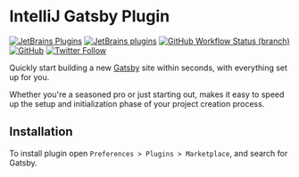 # IntelliJ Gatsby Plugin

[![JetBrains Plugins](https://img.shields.io/jetbrains/plugin/v/21394-gatsby)](https://plugins.jetbrains.com/plugin/21394-gatsby)
[![JetBrains plugins](https://img.shields.io/jetbrains/plugin/d/21394-gatsby)](https://plugins.jetbrains.com/plugin/21394-gatsby/versions)
[![GitHub Workflow Status (branch)](https://img.shields.io/github/actions/workflow/status/KartanHQ/intellij-gatsby/build.yml?branch=master)](https://github.com/KartanHQ/intellij-gatsby/actions/workflows/build.yml)
[![GitHub](https://img.shields.io/github/license/KartanHQ/intellij-gatsby)](https://github.com/KartanHQ/intellij-gatsby/blob/master/LICENSE)
[![Twitter Follow](https://img.shields.io/badge/follow-%40nekofar-1DA1F2?logo=twitter&style=flat)](https://twitter.com/nekofar)

<!-- Plugin description -->
Quickly start building a new [Gatsby](https://gatsbyjs.com/) site within seconds, with everything set up for you.

Whether you're a seasoned pro or just starting out, makes it easy to speed up the setup and initialization phase of your project creation process.
<!-- Plugin description end -->

## Installation

To install plugin open `Preferences > Plugins > Marketplace`, and search for Gatsby.

